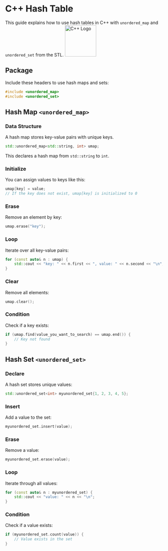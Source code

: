 # C++ Hash Table

This guide explains how to use hash tables in C++ with `unordered_map` and `unordered_set` from the STL.
<img src="https://upload.wikimedia.org/wikipedia/commons/1/18/ISO_C%2B%2B_Logo.svg" alt="C++ Logo" width="100"/>

## Package
Include these headers to use hash maps and sets:
```cpp
#include <unordered_map>
#include <unordered_set>
```

## Hash Map `<unordered_map>`

### Data Structure
A hash map stores key-value pairs with unique keys.
```cpp
std::unordered_map<std::string, int> umap;
```
This declares a hash map from `std::string` to `int`.

### Initialize
You can assign values to keys like this:
```cpp
umap[key] = value;
// If the key does not exist, umap[key] is initialized to 0
```

### Erase
Remove an element by key:
```cpp
umap.erase("key");
```

### Loop
Iterate over all key-value pairs:
```cpp
for (const auto& n : umap) {
    std::cout << "key: " << n.first << ", value: " << n.second << "\n";
}
```

### Clear
Remove all elements:
```cpp
umap.clear();
```

### Condition
Check if a key exists:
```cpp
if (umap.find(value_you_want_to_search) == umap.end()) {
    // Key not found
}
```

## Hash Set `<unordered_set>`

### Declare
A hash set stores unique values:
```cpp
std::unordered_set<int> myunordered_set{1, 2, 3, 4, 5};
```

### Insert
Add a value to the set:
```cpp
myunordered_set.insert(value);
```

### Erase
Remove a value:
```cpp
myunordered_set.erase(value);
```

### Loop
Iterate through all values:
```cpp
for (const auto& n : myunordered_set) {
    std::cout << "value: " << n << "\n";
}
```

### Condition
Check if a value exists:
```cpp
if (myunordered_set.count(value)) {
    // Value exists in the set
}
```
